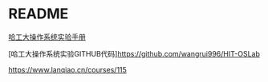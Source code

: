 # README  

[哈工大操作系统实验手册](https://hoverwinter.gitbooks.io/hit-oslab-manual/content/)  

[哈工大操作系统实验GITHUB代码]https://github.com/wangrui996/HIT-OSLab

https://www.lanqiao.cn/courses/115
